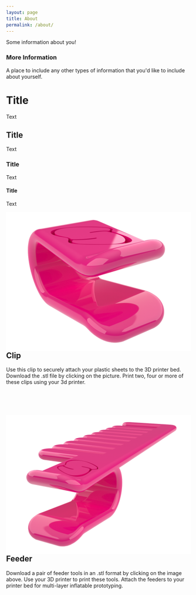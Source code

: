 ```yaml
---
layout: page
title: About
permalink: /about/
---
```


Some information about you!

### More Information

A place to include any other types of information that you'd like to include about yourself.

# Title

Text

## Title

Text

### Title

Text

#### Title

Text

<a href="/objects/clip-7mm-2.stl" download="clip_7mm.stl">
  <img class="link" style="float: left" src="/images/clip-3.png" alt="clip">
</a>

## Clip
Use this clip to securely attach your plastic sheets to the 3D printer bed. Download the .stl file by clicking on the picture. Print two, four or more of these clips using your 3d printer.<br><br><br><br><br>

<a href="/objects/feeder-7mm-double-1.stl" download="feeder_7mm.stl">
  <img class="link" style="float: right" src="/images/feeder.png" alt="feeder">
</a>

## Feeder
Download a pair of feeder tools in an .stl format by clicking on the image above. Use your 3D printer to print these tools. Attach the feeders to your printer bed for multi-layer inflatable prototyping.<br><br><br><br><br>
